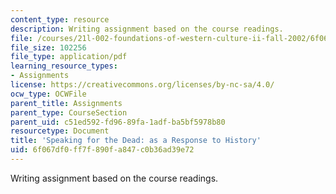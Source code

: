```yaml
---
content_type: resource
description: Writing assignment based on the course readings.
file: /courses/21l-002-foundations-of-western-culture-ii-fall-2002/6f067df0ff7f890fa847c0b36ad39e72_lastessay.pdf
file_size: 102256
file_type: application/pdf
learning_resource_types:
- Assignments
license: https://creativecommons.org/licenses/by-nc-sa/4.0/
ocw_type: OCWFile
parent_title: Assignments
parent_type: CourseSection
parent_uid: c51ed592-fd96-89fa-1adf-ba5bf5978b80
resourcetype: Document
title: 'Speaking for the Dead: as a Response to History'
uid: 6f067df0-ff7f-890f-a847-c0b36ad39e72
---
```

Writing assignment based on the course readings.